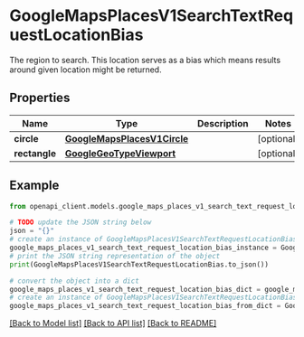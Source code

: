 # GoogleMapsPlacesV1SearchTextRequestLocationBias

The region to search. This location serves as a bias which means results around given location might be returned.

## Properties

Name | Type | Description | Notes
------------ | ------------- | ------------- | -------------
**circle** | [**GoogleMapsPlacesV1Circle**](GoogleMapsPlacesV1Circle.md) |  | [optional] 
**rectangle** | [**GoogleGeoTypeViewport**](GoogleGeoTypeViewport.md) |  | [optional] 

## Example

```python
from openapi_client.models.google_maps_places_v1_search_text_request_location_bias import GoogleMapsPlacesV1SearchTextRequestLocationBias

# TODO update the JSON string below
json = "{}"
# create an instance of GoogleMapsPlacesV1SearchTextRequestLocationBias from a JSON string
google_maps_places_v1_search_text_request_location_bias_instance = GoogleMapsPlacesV1SearchTextRequestLocationBias.from_json(json)
# print the JSON string representation of the object
print(GoogleMapsPlacesV1SearchTextRequestLocationBias.to_json())

# convert the object into a dict
google_maps_places_v1_search_text_request_location_bias_dict = google_maps_places_v1_search_text_request_location_bias_instance.to_dict()
# create an instance of GoogleMapsPlacesV1SearchTextRequestLocationBias from a dict
google_maps_places_v1_search_text_request_location_bias_from_dict = GoogleMapsPlacesV1SearchTextRequestLocationBias.from_dict(google_maps_places_v1_search_text_request_location_bias_dict)
```
[[Back to Model list]](../README.md#documentation-for-models) [[Back to API list]](../README.md#documentation-for-api-endpoints) [[Back to README]](../README.md)


